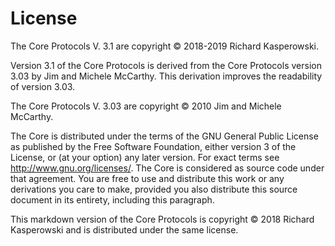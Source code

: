 # License
The Core Protocols V. 3.1 are copyright &copy; 2018-2019 Richard Kasperowski.

Version 3.1 of the Core Protocols is derived from the Core Protocols version 3.03 by Jim and Michele McCarthy. This derivation improves the readability of version 3.03.

The Core Protocols V. 3.03 are copyright &copy; 2010 Jim and Michele McCarthy.

The Core is distributed under the terms of the GNU General Public License as published by the Free Software Foundation, either version 3 of the License, or (at your option) any later version. For exact terms see http://www.gnu.org/licenses/. The Core is considered as source code under that agreement. You are free to use and distribute this work or any derivations you care to make, provided you also distribute this source document in its entirety, including this paragraph.

This markdown version of the Core Protocols is copyright &copy; 2018 Richard Kasperowski and is distributed under the same license.
